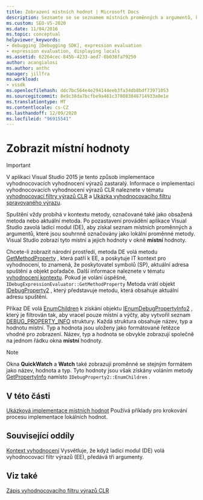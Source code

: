 ```yaml
---
title: Zobrazení místních hodnot | Microsoft Docs
description: Seznamte se se seznamem místních proměnných a argumentů, které jsou souhrnně označovány jako lokální hodnoty metody, které jsou zobrazeny při pozastavení provádění.
ms.custom: SEO-VS-2020
ms.date: 11/04/2016
ms.topic: conceptual
helpviewer_keywords:
- debugging [Debugging SDK], expression evaluation
- expression evaluation, displaying locals
ms.assetid: 62264cec-845b-4233-aed7-0b038fa79250
author: acangialosi
ms.author: anthc
manager: jillfra
ms.workload:
- vssdk
ms.openlocfilehash: ddc7bc564e4e294144eeb3fa34db8bdf73971053
ms.sourcegitcommit: 8e9c38da7bcfbe9a461c378083846714933a0e1e
ms.translationtype: MT
ms.contentlocale: cs-CZ
ms.lasthandoff: 12/09/2020
ms.locfileid: "96915541"
---
```

# <a name="display-locals"></a>Zobrazit místní hodnoty
> [!IMPORTANT]
> V aplikaci Visual Studio 2015 je tento způsob implementace vyhodnocovacích vyhodnocení výrazů zastaralý. Informace o implementaci vyhodnocovacích vyhodnocení výrazů CLR naleznete v tématu [vyhodnocovací filtry výrazů CLR](https://github.com/Microsoft/ConcordExtensibilitySamples/wiki/CLR-Expression-Evaluators) a [Ukázka vyhodnocovacího filtru spravovaného výrazu](https://github.com/Microsoft/ConcordExtensibilitySamples/wiki/Managed-Expression-Evaluator-Sample).

 Spuštění vždy probíhá v kontextu metody, označované také jako obsažená metoda nebo aktuální metoda. Po pozastavení provádění aplikace Visual Studio zavolá ladicí modul (DE), aby získal seznam místních proměnných a argumentů, které jsou souhrnně označovány jako lokální proměnné metody. Visual Studio zobrazí tyto místní a jejich hodnoty v okně **místní** hodnoty.

 Chcete-li zobrazit národní prostředí, metoda DE volá metodu [GetMethodProperty](../../extensibility/debugger/reference/idebugexpressionevaluator-getmethodproperty.md) , která patří k EE, a poskytuje IT kontext pro vyhodnocení, to znamená, že poskytovatel symbolů (SP), aktuální adresa spuštění a objekt pořadače. Další informace naleznete v tématu [vyhodnocení kontextu](../../extensibility/debugger/evaluation-context.md). Pokud je volání úspěšné, `IDebugExpressionEvaluator::GetMethodProperty` Metoda vrátí objekt [IDebugProperty2](../../extensibility/debugger/reference/idebugproperty2.md) , který představuje metodu, která obsahuje aktuální adresu spuštění.

 Příkaz DE volá [EnumChildren](../../extensibility/debugger/reference/idebugproperty2-enumchildren.md) k získání objektu [IEnumDebugPropertyInfo2](../../extensibility/debugger/reference/ienumdebugpropertyinfo2.md) , který je filtrován tak, aby vracel pouze místní a výčty, aby vytvořil seznam [DEBUG_PROPERTY_INFO](../../extensibility/debugger/reference/debug-property-info.md) struktury. Každá struktura obsahuje název, typ a hodnotu místní. Typ a hodnota jsou uloženy jako formátované řetězce vhodné pro zobrazení. Název, typ a hodnota se obvykle zobrazují společně na jednom řádku okna **místní** hodnoty.

> [!NOTE]
> Okna **QuickWatch** a **Watch** také zobrazují proměnné se stejným formátem jako název, hodnota a typ. Tyto hodnoty jsou však získány voláním metody [GetPropertyInfo](../../extensibility/debugger/reference/idebugproperty2-getpropertyinfo.md) namísto `IDebugProperty2::EnumChildren` .

## <a name="in-this-section"></a>V této části
 [Ukázková implementace místních hodnot](../../extensibility/debugger/sample-implementation-of-locals.md) Používá příklady pro krokování procesu implementace lokálních hodnot.

## <a name="related-sections"></a>Související oddíly
 [Kontext vyhodnocení](../../extensibility/debugger/evaluation-context.md) Vysvětluje, že když ladicí modul (DE) volá vyhodnocovací filtr výrazů (EE), předává tři argumenty.

## <a name="see-also"></a>Viz také
 [Zápis vyhodnocovacího filtru výrazů CLR](../../extensibility/debugger/writing-a-common-language-runtime-expression-evaluator.md)
